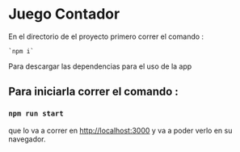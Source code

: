 # Juego Contador

En el directorio de el proyecto primero correr el comando :

    `npm i`

Para descargar las dependencias para el uso de la app

## Para iniciarla correr el comando :

### `npm run start`

que lo va a correr en [http://localhost:3000](http://localhost:3000) y va a poder verlo en su navegador. 


